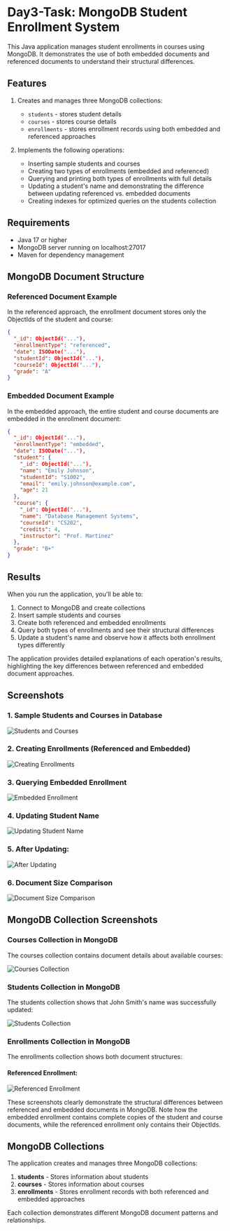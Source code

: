 # Day3-Task: MongoDB Student Enrollment System

This Java application manages student enrollments in courses using MongoDB. It demonstrates the use of both embedded documents and referenced documents to understand their structural differences.

## Features

1. Creates and manages three MongoDB collections:
   - `students` - stores student details
   - `courses` - stores course details
   - `enrollments` - stores enrollment records using both embedded and referenced approaches

2. Implements the following operations:
   - Inserting sample students and courses
   - Creating two types of enrollments (embedded and referenced)
   - Querying and printing both types of enrollments with full details
   - Updating a student's name and demonstrating the difference between updating referenced vs. embedded documents
   - Creating indexes for optimized queries on the students collection

## Requirements

- Java 17 or higher
- MongoDB server running on localhost:27017
- Maven for dependency management



## MongoDB Document Structure

### Referenced Document Example

In the referenced approach, the enrollment document stores only the ObjectIds of the student and course:

```json
{
  "_id": ObjectId("..."),
  "enrollmentType": "referenced",
  "date": ISODate("..."),
  "studentId": ObjectId("..."),
  "courseId": ObjectId("..."),
  "grade": "A"
}
```

### Embedded Document Example

In the embedded approach, the entire student and course documents are embedded in the enrollment document:

```json
{
  "_id": ObjectId("..."),
  "enrollmentType": "embedded",
  "date": ISODate("..."),
  "student": {
    "_id": ObjectId("..."),
    "name": "Emily Johnson",
    "studentId": "S1002",
    "email": "emily.johnson@example.com",
    "age": 21
  },
  "course": {
    "_id": ObjectId("..."),
    "name": "Database Management Systems",
    "courseId": "CS202",
    "credits": 4,
    "instructor": "Prof. Martinez"
  },
  "grade": "B+"
}
```

## Results

When you run the application, you'll be able to:
1. Connect to MongoDB and create collections
2. Insert sample students and courses
3. Create both referenced and embedded enrollments
4. Query both types of enrollments and see their structural differences
5. Update a student's name and observe how it affects both enrollment types differently

The application provides detailed explanations of each operation's results, highlighting the key differences between referenced and embedded document approaches.

## Screenshots

### 1. Sample Students and Courses in Database

![Students and Courses](screenshots/Screenshot%202025-06-18%20164349.png)

### 2. Creating Enrollments (Referenced and Embedded)

![Creating Enrollments](screenshots/Screenshot%202025-06-18%20164420.png)

### 3. Querying Embedded Enrollment

![Embedded Enrollment](screenshots/Screenshot%202025-06-18%20164524.png)

### 4. Updating Student Name

![Updating Student Name](screenshots/Screenshot%202025-06-18%20164611.png)

### 5. After Updating:

![After Updating](screenshots/Screenshot%202025-06-18%20170622.png)

### 6. Document Size Comparison

![Document Size Comparison](screenshots/Screenshot%202025-06-18%20165128.png)

## MongoDB Collection Screenshots

### Courses Collection in MongoDB

The courses collection contains document details about available courses:

![Courses Collection](screenshots/Screenshot%202025-06-18%20165926.png)

### Students Collection in MongoDB

The students collection shows that John Smith's name was successfully updated:

![Students Collection](screenshots/Screenshot%202025-06-18%20165953.png)

### Enrollments Collection in MongoDB

The enrollments collection shows both document structures:

#### Referenced Enrollment:
![Referenced Enrollment](screenshots/Screenshot%202025-06-18%20170006.png)


These screenshots clearly demonstrate the structural differences between referenced and embedded documents in MongoDB. Note how the embedded enrollment contains complete copies of the student and course documents, while the referenced enrollment only contains their ObjectIds.

## MongoDB Collections

The application creates and manages three MongoDB collections:

1. **students** - Stores information about students
2. **courses** - Stores information about courses
3. **enrollments** - Stores enrollment records with both referenced and embedded approaches

Each collection demonstrates different MongoDB document patterns and relationships. 
